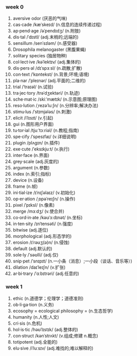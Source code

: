 ### week 0 
1. aversive odor               (厌恶的气味)
2. cas·cade       /kæˈskeɪd/     (n.信息的连续传递过程)
3. ap·pend·age     /əˈpendɪdʒ/   (n.附肢)
4. dis·tal    /ˈdɪstl/            (adj.末梢的;远端的)
5. sensillum      /senˈsɪləm/       (n.感受器)
6. Drosophila melanogaster     (黑腹果蝇)
7. solitary species            (独居物种)
8. col·lect·ive     /kəˈlektɪv/     (adj.集体的)
9. dis·pers·al     /dɪˈspɜːsl/       (n.疏散;扩散)
10. con·text        /ˈkɒntekst/     (n.背景;环境;语境)
11. pla·nar    /ˈpleɪnər/        (adj.平面的;二维的)
12. trial     /ˈtraɪəl/              (n.试验)
13. tra·jec·tory         /trəˈdʒektəri/         (n.轨迹)
14. sche·mat·ic        /skiːˈmætɪk/       (n.示意图;原理图)
15. reso·lution      /ˌrezəˈluːʃn/    (n.分辨率;解决办法)
16. stimu·lus        /ˈstɪmjələs/            (n.刺激)
17. elicit        /iˈlɪsɪt/         (v.引起)
18. gui                 (n.图形用户界面)
19. tu·tor·ial      /tjuːˈtɔːriəl/  (n.教程;指南)
20. spe·cify       /ˈspesɪfaɪ/      (v.详细说明)
21. plugin      /plʌgɪn/        (n.插件)
22. exe·cute    /ˈeksɪkjuːt/    (v.执行)
23. inter·face          (n.界面)
24. grey·scale          (adj.灰度的)
25. argument            (n.参数)
26. index               (n.索引;指标)
27. device              (n.设备)
28. frame               (n.帧)
29. ini·tial·ize     /ɪˈnɪʃəlaɪz/   (v.初始化) 
30. op·er·ation     /ˌɒpəˈreɪʃn/    (n.操作)
31. pixel    /ˈpɪksl/       (n.像素)
32. merge    /mɜːdʒ/        (v.使合并)
33. co·ord·in·ate /kəʊˈɔːdɪnət/     (n.坐标)
34. in·ten·sity    /ɪnˈtensəti/     (n.强度)
35. bitwise                 (adj.逐位)
36. morphological           (adj.形态学的)
37. erosion /ɪˈrəʊʒ(ə)n/    (n.侵蚀)
38. default         (adj.默认的)
39. sole·ly    /ˈsəʊlli/    (adj.仅)
40. snip·pet    /ˈsnɪpɪt/   (n.一小条（消息）;一小段（谈话、音乐等）)
41. dilation   /daɪˈleɪʃn/     (v.扩张)
42. ar·bi·trary    /ˈɑːbɪtrəri/     (adj.任意的)
### week 1
1. ethic           (n.道德学；伦理学；道德准则)
2. ob·li·ga·tion       (n.义务)
3. ecosophy = ecological philosophy = (n.生态哲学)
4. humanity        (n.人性;人文)
5. cri·sis         (n.危机)
6. hol·is·tic    /həʊˈlɪstɪk/    (adj.整体的)
7. con·struct  /kənˈstrʌkt/    (v.组成;修建  n.概念)
8. totipotent              (adj.全能的)
9. elu·sive    /iˈluːsɪv/  (adj.难找的;难以解释的)
